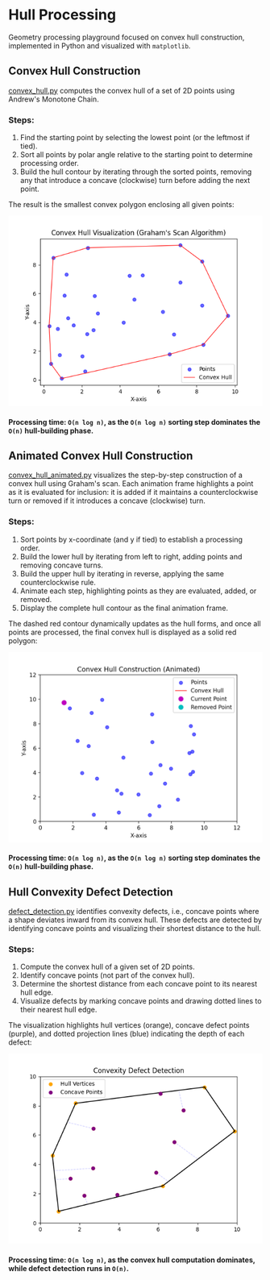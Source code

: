﻿# Hull Processing

Geometry processing playground focused on convex hull construction, implemented in Python and visualized with `matplotlib`.

## Convex Hull Construction

[convex_hull.py](/convex_hull.py) computes the convex hull of a set of 2D points using Andrew's Monotone Chain.

### Steps:

1. Find the starting point by selecting the lowest point (or the leftmost if tied).
2. Sort all points by polar angle relative to the starting point to determine processing order.
3. Build the hull contour by iterating through the sorted points, removing any that introduce a concave (clockwise) turn before adding the next point.

The result is the smallest convex polygon enclosing all given points:

<p align="center">
  <img src="assets/grahams_scan.png" alt="Convex Hull" width="550">
</p>

#### Processing time: `O(n log n)`, as the `O(n log n)` sorting step dominates the `O(n)` hull-building phase.

## Animated Convex Hull Construction

[convex_hull_animated.py](/convex_hull_animated.py) visualizes the step-by-step construction of a convex hull using Graham's scan. Each animation frame highlights a point as it is evaluated for inclusion: it is added if it maintains a counterclockwise turn or removed if it introduces a concave (clockwise) turn.

### Steps:
1. Sort points by x-coordinate (and y if tied) to establish a processing order.
2. Build the lower hull by iterating from left to right, adding points and removing concave turns.
3. Build the upper hull by iterating in reverse, applying the same counterclockwise rule.
4. Animate each step, highlighting points as they are evaluated, added, or removed.
5. Display the complete hull contour as the final animation frame.

The dashed red contour dynamically updates as the hull forms, and once all points are processed, the final convex hull is displayed as a solid red polygon:

<p align="center">
  <img src="assets/convex_hull_animation.gif" alt="Animated Convex Hull Construction" width="550">
</p>

#### Processing time: `O(n log n)`, as the `O(n log n)` sorting step dominates the `O(n)` hull-building phase.

## Hull Convexity Defect Detection

[defect_detection.py](/defect_detection.py) identifies convexity defects, i.e., concave points where a shape deviates inward from its convex hull. These defects are detected by identifying concave points and visualizing their shortest distance to the hull.

### Steps:

1. Compute the convex hull of a given set of 2D points.
2. Identify concave points (not part of the convex hull).
3. Determine the shortest distance from each concave point to its nearest hull edge.
4. Visualize defects by marking concave points and drawing dotted lines to their nearest hull edge.

The visualization highlights hull vertices (orange), concave defect points (purple), and dotted projection lines (blue) indicating the depth of each defect:

<p align="center"> 
    <img src="assets/convexity_defect.png" alt="Convexity Defect Detection" width="550"> 
</p>

#### Processing time: `O(n log n)`, as the convex hull computation dominates, while defect detection runs in `O(n)`.
